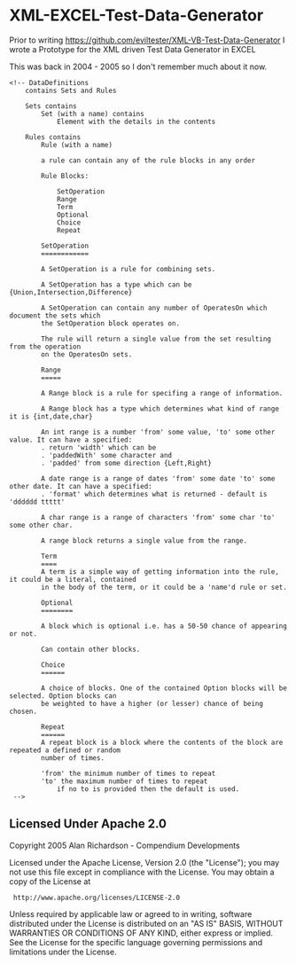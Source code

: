 XML-EXCEL-Test-Data-Generator
=============================

Prior to writing https://github.com/eviltester/XML-VB-Test-Data-Generator I wrote a Prototype for the XML driven Test Data Generator in EXCEL

This was back in 2004 - 2005 so I don't remember much about it now.

```
<!-- DataDefinitions
	contains Sets and Rules

	Sets contains
		Set (with a name) contains
			Element with the details in the contents

	Rules contains
		Rule (with a name)

		a rule can contain any of the rule blocks in any order
		
		Rule Blocks:

			SetOperation
			Range
			Term
			Optional
			Choice
			Repeat
		
		SetOperation
		============

		A SetOperation is a rule for combining sets.
	
		A SetOperation has a type which can be {Union,Intersection,Difference}

		A SetOperation can contain any number of OperatesOn which document the sets which
		the SetOperation block operates on.
	
		The rule will return a single value from the set resulting from the operation
		on the OperatesOn sets.

		Range
		=====
		
		A Range block is a rule for specifing a range of information.

		A Range block has a type which determines what kind of range it is {int,date,char}

		An int range is a number 'from' some value, 'to' some other value. It can have a specified:
		. return 'width' which can be 
		. 'paddedWith' some character and
		. 'padded' from some direction {Left,Right}

		A date range is a range of dates 'from' some date 'to' some other date. It can have a specified:
		. 'format' which determines what is returned - default is 'dddddd ttttt'

		A char range is a range of characters 'from' some char 'to' some other char.

		A range block returns a single value from the range.

		Term
		====
		A term is a simple way of getting information into the rule, it could be a literal, contained
		in the body of the term, or it could be a 'name'd rule or set.

		Optional
		========
		
		A block which is optional i.e. has a 50-50 chance of appearing or not.

		Can contain other blocks.

		Choice
		======

		A choice of blocks. One of the contained Option blocks will be selected. Option blocks can
		be weighted to have a higher (or lesser) chance of being chosen.		

		Repeat
		======
		A repeat block is a block where the contents of the block are repeated a defined or random 
		number of times.

		'from' the minimum number of times to repeat
		'to' the maximum number of times to repeat
			if no to is provided then the default is used.
 --> 
```

Licensed Under Apache 2.0
--------------------------


Copyright 2005 Alan Richardson - Compendium Developments

   Licensed under the Apache License, Version 2.0 (the "License");
   you may not use this file except in compliance with the License.
   You may obtain a copy of the License at

     http://www.apache.org/licenses/LICENSE-2.0

   Unless required by applicable law or agreed to in writing, software
   distributed under the License is distributed on an "AS IS" BASIS,
   WITHOUT WARRANTIES OR CONDITIONS OF ANY KIND, either express or implied.
   See the License for the specific language governing permissions and
   limitations under the License.